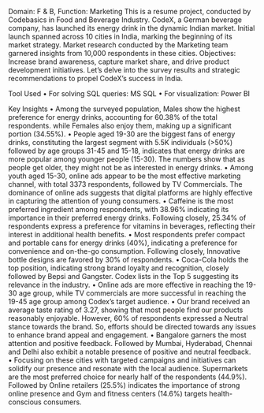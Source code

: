 Domain: F & B, Function: Marketing
This is a resume project, conducted by Codebasics in Food and Beverage Industry.
CodeX, a German beverage company, has launched its energy drink in the dynamic Indian market. Initial launch spanned across 10 cities in India, marking the beginning of its market strategy. Market research conducted by the Marketing team garnered insights from 10,000 respondents in these cities. Objectives: Increase brand awareness, capture market share, and drive product development initiatives. Let’s delve into the survey results and strategic recommendations to propel CodeX’s success in India.

 Tool Used
•	For solving SQL queries: MS SQL
•	For visualization: Power BI

Key Insights
•	Among the surveyed population, Males show the highest preference for energy drinks, accounting for 60.38% of the total respondents. while Females also enjoy them, making up a significant portion (34.55%).
•	People aged 19-30 are the biggest fans of energy drinks, constituting the largest segment with 5.5K individuals (>50%) followed by age groups 31-45 and 15-18, indicates that energy drinks are more popular among younger people (15-30). The numbers show that as people get older, they might not be as interested in energy drinks.
•	Among youth aged 15-30, online ads appear to be the most effective marketing channel, with total 3373 respondents, followed by TV Commercials. The dominance of online ads suggests that digital platforms are highly effective in capturing the attention of young consumers.
•	Caffeine is the most preferred ingredient among respondents, with 38.96% indicating its importance in their preferred energy drinks. Following closely, 25.34% of respondents express a preference for vitamins in beverages, reflecting their interest in additional health benefits.
•	Most respondents prefer compact and portable cans for energy drinks (40%), indicating a preference for convenience and on-the-go consumption. Following closely, Innovative bottle designs are favored by 30% of respondents.
•	Coca-Cola holds the top position, indicating strong brand loyalty and recognition, closely followed by Bepsi and Gangster. Codex lists in the Top 5 suggesting its relevance in the industry.
•	Online ads are more effective in reaching the 19-30 age group, while TV commercials are more successful in reaching the 19-45 age group among Codex’s target audience.
•	Our brand received an average taste rating of 3.27, showing that most people find our products reasonably enjoyable. However, 60% of respondents expressed a Neutral stance towards the brand. So, efforts should be directed towards any issues to enhance brand appeal and engagement.
•	Bangalore garners the most attention and positive feedback. Followed by Mumbai, Hyderabad, Chennai and Delhi also exhibit a notable presence of positive and neutral feedback.
•	Focusing on these cities with targeted campaigns and initiatives can solidify our presence and resonate with the local audience. Supermarkets are the most preferred choice for nearly half of the respondents (44.9%). Followed by Online retailers (25.5%) indicates the importance of strong online presence and Gym and fitness centers (14.6%) targets health-conscious consumers.
